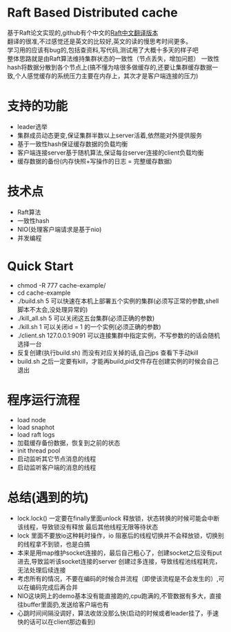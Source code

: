 # Raft Based Distributed cache
基于Raft论文实现的,github有个中文的[Raft中文翻译版本](https://github.com/maemual/raft-zh_cn)<br>
翻译的很准,不过感觉还是英文的比较好,英文的读的慢思考时间更多。<br>
学习用的应该有bug的,包括查资料,写代码,测试用了大概十多天的样子吧<br>
整体思路就是由Raft算法维持集群状态的一致性（节点丢失，增加问题）
一致性hash将数据分散到各个节点上(搞不懂为啥很多做缓存的,还要让集群缓存数据一致,个人感觉缓存的系统压力主要在内存上，其次才是客户端连接的压力)


# 支持的功能
* leader选举
* 集群成员动态更变,保证集群半数以上server活着,依然能对外提供服务
* 基于一致性hash保证缓存数据的负载均衡
* 客户端连接server基于随机算法,保证每台server连接的client负载均衡
* 缓存数据的备份(内存快照+写操作的日志 = 完整缓存数据)


# 技术点
* Raft算法
* 一致性hash
* NIO(处理客户端请求是基于nio) 
* 并发编程


# Quick Start
* chmod -R 777 cache-example/
* cd cache-example
* ./build.sh 5    可以快速在本机上部署五个实例的集群(必须写正常的参数,shell脚本不太会,没处理异常的)
* ./kill_all.sh 5 可以关闭这五台集群(必须正确的参数)
* ./kill.sh 1     可以关闭id = 1 的一个实例(必须正确的参数)
* ./client.sh 127.0.0.1:9091 可以连接集群中指定实例，不写参数的的话会随机选择一台
* 反复创建(执行build.sh) 而没有对应关掉的话,自己jps 查看下手动kill
* build.sh 之后一定要有kill，才能再build,pid文件存在创建实例的时候会自己退出

# 程序运行流程
* load node 
* load snaphot 
* load raft logs
* 加载缓存备份数据，恢复到之前的状态
* init thread pool
* 启动监听其它节点消息的线程
* 启动监听客户端的消息的线程


# 总结(遇到的坑)
* lock.lock() 一定要在finally里面unlock 释放锁，状态转换的时候可能会中断该线程，导致锁没有释放
    最后其他线程无限等待状态
* lock 里面不要放io这种耗时操作，io 阻塞后的线程切换并不会释放锁，切换别的线程拿不到锁，也是白搞
* 本来是用map维护socket连接的，最后自己粗心了，创建socket之后没有put进去,导致监听该socket连接的server
    创建过多连接，导致线程池线程耗完，无法处理后续连接
* 考虑所有的情况，不要在编码的时候合并流程（即使该流程是不会发生的）,可以在编码完成后再合并
* NIO这块网上的demo基本没有能直接跑的,cpu跑满的,不管数据有多大，直接往buffer里面扔,发送给客户端也有
* 心跳时间间隔没调好，算法收敛没那么快(启动的时候或者leader挂了，手速快的话可以在client那边看到)



